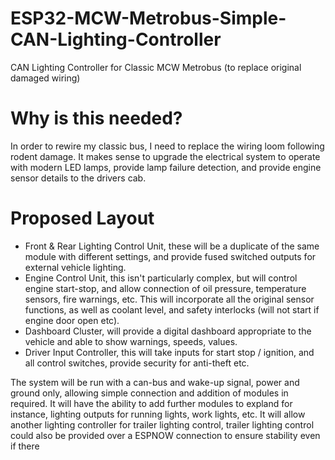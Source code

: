 # ESP32-MCW-Metrobus-Simple-CAN-Lighting-Controller
CAN Lighting Controller for Classic MCW Metrobus (to replace original damaged wiring)

# Why is this needed?
In order to rewire my classic bus, I need to replace the wiring loom following rodent damage. It makes sense to upgrade the electrical system to operate with modern LED lamps, provide lamp failure detection, and provide engine sensor details to the drivers cab.

# Proposed Layout
- Front & Rear Lighting Control Unit, these will be a duplicate of the same module with different settings, and provide fused switched outputs for external vehicle lighting.
- Engine Control Unit, this isn't particularly complex, but will control engine start-stop, and allow connection of oil pressure, temperature sensors, fire warnings, etc. This will incorporate all the original sensor functions, as well as coolant level, and safety interlocks (will not start if engine door open etc).
- Dashboard Cluster, will provide a digital dashboard appropriate to the vehicle and able to show warnings, speeds, values.
- Driver Input Controller, this will take inputs for start stop / ignition, and all control switches, provide security for anti-theft etc.

The system will be run with a can-bus and wake-up signal, power and ground only, allowing simple connection and addition of modules in required. It will have the ability to add further modules to expland for instance, lighting outputs for running lights, work lights, etc. It will allow another lighting controller for trailer lighting control, trailer lighting control could also be provided over a ESPNOW connection to ensure stability even if there 
